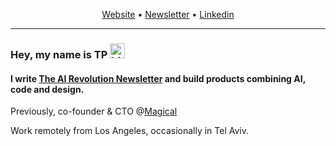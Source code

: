<p align="center">
  <a href="https://www.talperetz.com">Website</a> •
  <a href="https://aientrepreneur.news/">Newsletter</a> •
  <a href="https://www.linkedin.com/in/talper">Linkedin</a>
</p>

***

### Hey, my name is TP <img src="https://user-images.githubusercontent.com/1303154/88677602-1635ba80-d120-11ea-84d8-d263ba5fc3c0.gif" width="24px" alt="hi">

#### I write [The AI Revolution Newsletter](https://airevolution.news/) and build products combining AI, code and design. 
Previously, co-founder & CTO @[Magical](http://magical.so/)

Work remotely from Los Angeles, occasionally in Tel Aviv.

